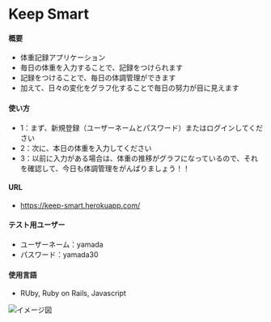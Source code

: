# Keep Smart
#### 概要
* 体重記録アプリケーション
* 毎日の体重を入力することで、記録をつけられます
* 記録をつけることで、毎日の体調管理ができます
* 加えて、日々の変化をグラフ化することで毎日の努力が目に見えます

#### 使い方
* 1：まず、新規登録（ユーザーネームとパスワード）またはログインしてください
* 2：次に、本日の体重を入力してください
* 3：以前に入力がある場合は、体重の推移がグラフになっているので、それを確認して、今日も体調管理をがんばりましょう！！

#### URL
* https://keep-smart.herokuapp.com/
#### テスト用ユーザー
* ユーザーネーム：yamada
* パスワード：yamada30

#### 使用言語
* RUby, Ruby on Rails, Javascript

![イメージ図](https://i.gyazo.com/e6b255507fbb2b76b58200fb8d5d8427.png)